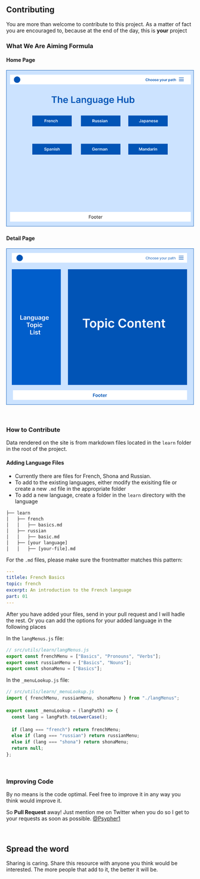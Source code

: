 ## Contributing

You are more than welcome to contribute to this project. As a matter of fact you are encouraged to, because at the end of the day, this is **your** project

### What We Are Aiming Formula

#### Home Page

![Home Page](Home.png)

#### Detail Page

![expected](Detail.png)

<br/>

### How to Contribute

Data rendered on the site is from markdown files located in the `learn` folder in the root of the project.

#### Adding Language Files

- Currently there are files for French, Shona and Russian.
- To add to the existing languages, either modify the exisiting file or create a new `.md` file in the appropriate folder
- To add a new language, create a folder in the `learn` directory with the language

```
├── learn
│   ├── french
│   │   ├── basics.md
│   ├── russian
│   │   ├── basic.md
│   ├── [your language]
│   │   ├── [your-file].md
```

For the `.md` files, please make sure the frontmatter matches this pattern:

```yml
---
titlele: French Basics
topic: french
excerpt: An introduction to the French language
part: 01
---
```

After you have added your files, send in your pull request and I will hadle the rest. Or you can add the options for your added language in the following places

In the `langMenus.js` file:

```js
// src/utils/learn/langMenus.js
export const frenchMenu = ["Basics", "Pronouns", "Verbs"];
export const russianMenu = ["Basics", "Nouns"];
export const shonaMenu = ["Basics"];
```

In the `_menuLookup.js` file:

```js
// src/utils/learn/_menuLookup.js
import { frenchMenu, russianMenu, shonaMenu } from "./langMenus";

export const _menuLookup = (langPath) => {
  const lang = langPath.toLowerCase();

  if (lang === "french") return frenchMenu;
  else if (lang === "russian") return russianMenu;
  else if (lang === "shona") return shonaMenu;
  return null;
};
```

<br/>

### Improving Code

By no means is the code optimal. Feel free to improve it in any way you think would improve it.

So **Pull Request** away! Just mention me on Twitter when you do so I get to your requests as soon as possible. [@Psypher1](https://twitter.com/Psypher1)

<br/>

## Spread the word

Sharing is caring. Share this resource with anyone you think would be interested. The more people that add to it, the better it will be.
